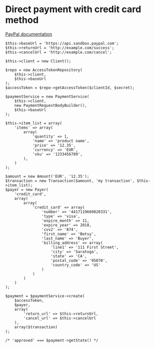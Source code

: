 Direct payment with credit card method
======================================

[PayPal documentation](https://developer.paypal.com/docs/integration/direct/accept-credit-cards/)


    $this->baseUrl = 'https://api.sandbox.paypal.com';
    $this->returnUrl = 'http://example.com/success';
    $this->cancelUrl = 'http://example.com/cancel';

    $this->client = new Client();

    $repo = new AccessTokenRepository(
        $this->client,
        $this->baseUrl
    );
    $accessToken = $repo->getAccessToken($clientId, $secret);

    $paymentService = new PaymentService(
        $this->client,
        new PaymentRequestBodyBuilder(),
        $this->baseUrl
    );

    $this->item_list = array(
        'items' => array(
            array(
                'quantity' => 1,
                'name' => 'product name',
                'price' => '12.35',
                'currency' => 'EUR',
                'sku' => '1233456789',
            ),
        )
    );

    $amount = new Amount('EUR', '12.35');
    $transaction = new Transaction($amount, 'my transaction', $this->item_list);
    $payer = new Payer(
        'credit_card',
        array(
            array(
                'credit_card' => array(
                    'number' => '4417119669820331',
                    'type' => 'visa',
                    'expire_month' => 11,
                    'expire_year' => 2018,
                    'cvv2' => '874',
                    'first_name' => 'Betsy',
                    'last_name' => 'Buyer',
                    'billing_address' => array(
                        'line1' => '111 First Street',
                        'city' => 'Saratoga',
                        'state' => 'CA',
                        'postal_code' => '95070',
                        'country_code' => 'US'
                    )
                )
            )
        )
    );

    $payment = $paymentService->create(
        $accessToken,
        $payer,
        array(
            'return_url' => $this->returnUrl,
            'cancel_url' => $this->cancelUrl
        ),
        array($transaction)
    );

    /* 'approved' === $payment->getState() */
